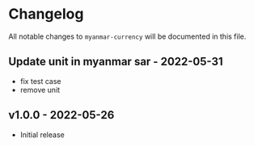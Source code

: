 # Changelog

All notable changes to `myanmar-currency` will be documented in this file.

## Update unit in myanmar sar - 2022-05-31

- fix test case
- remove unit

## v1.0.0 - 2022-05-26

- Initial release

